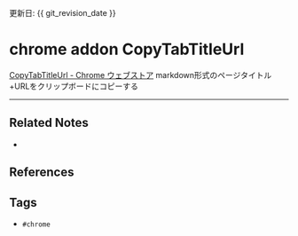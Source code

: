 更新日: {{ git_revision_date }}

# chrome addon CopyTabTitleUrl
[CopyTabTitleUrl - Chrome ウェブストア](https://chrome.google.com/webstore/detail/copytabtitleurl/lmgbdjfoaihhgdphombpgjpaohjfeapp/related?hl=ja)
markdown形式のページタイトル+URLをクリップボードにコピーする

---
## Related Notes
- 

## References


## Tags
- `#chrome` 
